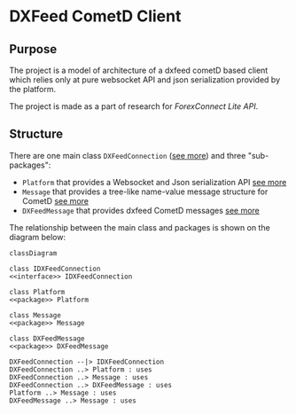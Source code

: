 # DXFeed CometD Client

## Purpose

The project is a model of architecture of a dxfeed cometD based client which relies only at pure websocket API and json serialization provided by the platform.

The project is made as a part of research for _ForexConnect Lite API_.

## Structure

There are one main class `DXFeedConnection` ([see more](Details/connection.md)) and three "sub-packages":

* `Platform` that provides a Websocket and Json serialization API [see more](Details/platform.md)
* `Message` that provides a tree-like name-value message structure for CometD [see more](Details/message.md)
* `DXFeedMessage` that provides dxfeed CometD messages [see more](Details/dxfeedmessage.md)


The relationship between the main class and packages is shown on the diagram below:

```mermaid
classDiagram

class IDXFeedConnection
<<interface>> IDXFeedConnection

class Platform
<<package>> Platform

class Message
<<package>> Message

class DXFeedMessage
<<package>> DXFeedMessage

DXFeedConnection --|> IDXFeedConnection
DXFeedConnection ..> Platform : uses
DXFeedConnection ..> Message : uses
DXFeedConnection ..> DXFeedMessage : uses
Platform ..> Message : uses
DXFeedMessage ..> Message : uses
```
